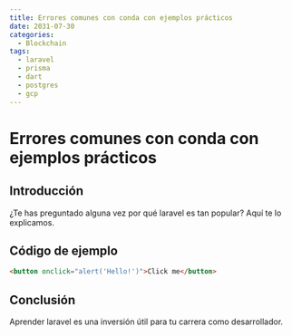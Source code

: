 ```yaml
---
title: Errores comunes con conda con ejemplos prácticos
date: 2031-07-30
categories:
  - Blockchain
tags:
  - laravel
  - prisma
  - dart
  - postgres
  - gcp
---
```


# Errores comunes con conda con ejemplos prácticos

## Introducción

¿Te has preguntado alguna vez por qué laravel es tan popular? Aquí te lo explicamos.

## Código de ejemplo

```html
<button onclick="alert('Hello!')">Click me</button>
```

## Conclusión

Aprender laravel es una inversión útil para tu carrera como desarrollador.